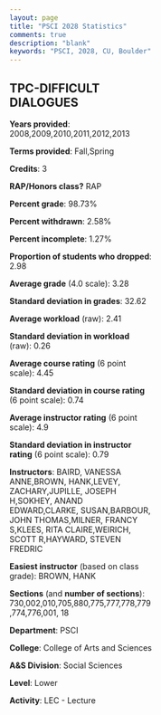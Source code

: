 ```yaml
---
layout: page
title: "PSCI 2028 Statistics"
comments: true
description: "blank"
keywords: "PSCI, 2028, CU, Boulder"
--- 
```

<head>
<script src="https://ajax.googleapis.com/ajax/libs/jquery/2.1.3/jquery.min.js"></script>
<script src="https://dl.dropboxusercontent.com/s/pc42nxpaw1ea4o9/highcharts.js?dl=0"></script>
<!-- <script src="../assets/js/highcharts.js"></script> -->
<style type="text/css">@font-face {
	font-family: "Bebas Neue";
	src: url(https://www.filehosting.org/file/details/544349/BebasNeue%20Regular.otf) format("opentype");
	}
	h1.Bebas { 
		font-family: "Bebas Neue", Verdana, Tahoma;
	}
</style>
</head>
<body>
	<div id="container" style="float: right; width: 45%; height: 88%; margin-left: 2.5%; margin-right: 2.5%;"></div>
	<script language="JavaScript">
		$(document).ready(function() {
		var chart = {type: 'column'};
		var title = {text: 'Grade Distribution'};
		var xAxis = {categories: ['A','B','C','D','F'],crosshair: true};
		var yAxis = {min: 0,title: {text: 'Percentage'}};
		var tooltip = {headerFormat: '<center><b><span style="font-size:20px">{point.key}</span></b></center>',
		               pointFormat: '<td style="padding:0"><b>{point.y:.1f}%</b></td>',
		               footerFormat: '</table>',shared: true,useHTML: true};
		var plotOptions = {column: {pointPadding: 0.0,borderWidth: 0}};  
		var credits = {enabled: false};var series= [{name: 'Percent',data: [37.57,44.07,14.69,2.82,0.85,]}];
		var json = {};
		json.chart = chart;
		json.title = title;
		json.tooltip = tooltip;
		json.xAxis = xAxis;
		json.yAxis = yAxis;  
		json.series = series;
		json.plotOptions = plotOptions;  
		json.credits = credits;
		$('#container').highcharts(json);
	});
	</script>
</body>
			   
## TPC-DIFFICULT DIALOGUES

**Years provided**: 2008,2009,2010,2011,2012,2013

**Terms provided**: Fall,Spring

**Credits**: 3

**RAP/Honors class?** RAP

**Percent grade**: 98.73%

**Percent withdrawn**: 2.58%

**Percent incomplete**: 1.27%

**Proportion of students who dropped**: 2.98

**Average grade** (4.0 scale): 3.28

**Standard deviation in grades**: 32.62

**Average workload** (raw): 2.41

**Standard deviation in workload** (raw): 0.26

**Average course rating** (6 point scale): 4.45

**Standard deviation in course rating** (6 point scale): 0.74

**Average instructor rating** (6 point scale): 4.9

**Standard deviation in instructor rating** (6 point scale): 0.79

**Instructors**: BAIRD, VANESSA ANNE,BROWN, HANK,LEVEY, ZACHARY,JUPILLE, JOSEPH H,SOKHEY, ANAND EDWARD,CLARKE, SUSAN,BARBOUR, JOHN THOMAS,MILNER, FRANCY S,KLEES, RITA CLAIRE,WEIRICH, SCOTT R,HAYWARD, STEVEN FREDRIC

**Easiest instructor** (based on class grade): BROWN, HANK

**Sections** (and **number of sections**): 730,002,010,705,880,775,777,778,779,774,776,001, 18

**Department**: PSCI

**College**: College of Arts and Sciences

**A&S Division**: Social Sciences

**Level**: Lower

**Activity**: LEC - Lecture